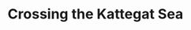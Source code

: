 ---
layout:     post
title:      Crossing the Kattegat Sea
categories: [A Ride on The Pilgrims' Route]
---